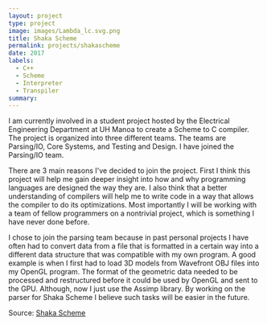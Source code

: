```yaml
---
layout: project
type: project
image: images/Lambda_lc.svg.png
title: Shaka Scheme
permalink: projects/shakascheme
date: 2017
labels:
  - C++
  - Scheme
  - Interpreter
  - Transpiler
summary: 
---
```

  I am currently involved in a student project hosted by the Electrical Engineering Department at UH Manoa to create a
Scheme to C compiler. The project is organized into three different teams. The teams are Parsing/IO, Core Systems, and Testing 
and Design. I have joined the Parsing/IO team. 
	
  There are 3 main reasons I've decided to join the project. First I think this project will help me gain deeper insight
into how and why programming languages are designed the way they are. I also think that a better understanding of compilers will
help me to write code in a way that allows the compiler to do its optimizations. Most importantly I will be working with a team of
fellow programmers on a nontrivial project, which is something I have never done before.

  I chose to join the parsing team because in past personal projects I have often had to convert data from a file that is
formatted in a certain way into a different data structure that was compatible with my own program. A good example is when I first
had to load 3D models from Wavefront OBJ files into my OpenGL program. The format of the geometric data needed to be processed and
restructured before it could be used by OpenGL and sent to the GPU. Although, now I just use the Assimp library. By working on the
parser for Shaka Scheme I believe such tasks will be easier in the future.
  
  Source: <a href="https://github.com/uhmanoa-transpiler-project/shaka-scheme"><i class="large github icon"></i>Shaka Scheme</a>
